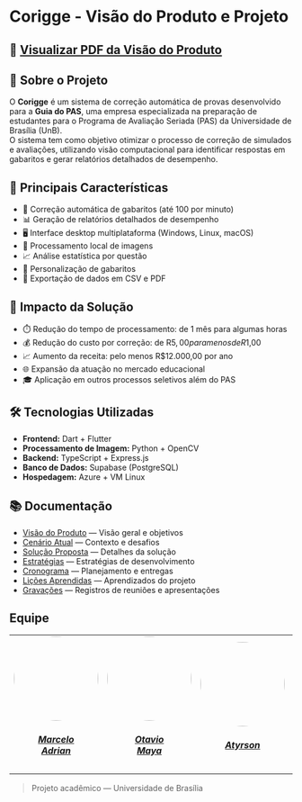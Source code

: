 # Corigge - Visão do Produto e Projeto

## 📄 [Visualizar PDF da Visão do Produto](assets/template_visao_produto.pdf)

## 🧠 Sobre o Projeto

O **Corigge** é um sistema de correção automática de provas desenvolvido para a **Guia do PAS**, uma empresa especializada na preparação de estudantes para o Programa de Avaliação Seriada (PAS) da Universidade de Brasília (UnB).  
O sistema tem como objetivo otimizar o processo de correção de simulados e avaliações, utilizando visão computacional para identificar respostas em gabaritos e gerar relatórios detalhados de desempenho.

## 🚀 Principais Características

- 🎯 Correção automática de gabaritos (até 100 por minuto)
- 📊 Geração de relatórios detalhados de desempenho
- 🖥️ Interface desktop multiplataforma (Windows, Linux, macOS)
- 📱 Processamento local de imagens
- 📈 Análise estatística por questão
- 🎨 Personalização de gabaritos
- 📑 Exportação de dados em CSV e PDF

## 🌟 Impacto da Solução

- ⏱️ Redução do tempo de processamento: de 1 mês para algumas horas
- 💰 Redução do custo por correção: de R$5,00 para menos de R$1,00
- 📈 Aumento da receita: pelo menos R$12.000,00 por ano
- 🌐 Expansão da atuação no mercado educacional
- 🎓 Aplicação em outros processos seletivos além do PAS

## 🛠️ Tecnologias Utilizadas

- **Frontend:** Dart + Flutter  
- **Processamento de Imagem:** Python + OpenCV  
- **Backend:** TypeScript + Express.js  
- **Banco de Dados:** Supabase (PostgreSQL)  
- **Hospedagem:** Azure + VM Linux

## 📚 Documentação

- [Visão do Produto](visao-produto.md) — Visão geral e objetivos
- [Cenário Atual](cenario-atual.md) — Contexto e desafios
- [Solução Proposta](solucao-proposta.md) — Detalhes da solução
- [Estratégias](estrategias.md) — Estratégias de desenvolvimento
- [Cronograma](cronograma.md) — Planejamento e entregas
- [Lições Aprendidas](licoes-aprendidas.md) — Aprendizados do projeto
- [Gravações](gravacoes.md) — Registros de reuniões e apresentações

## Equipe

<center>
<table style="margin-left: auto; margin-right: auto;">
    <tr>
        <td align="center">
            <a href="https://github.com/Marcelo-Adrian">
                <img style="border-radius: 50%;" src="https://github.com/Marcelo-Adrian.png" width="150px;"/>
                <h5 class="text-center">Marcelo<br>Adrian</h5>
            </a>
        </td>
        <td align="center">
            <a href="https://github.com/knz13">
                <img style="border-radius: 50%;" src="https://github.com/knz13.png" width="150px;"/>
                <h5 class="text-center">Otavio<br>Maya</h5>
            </a>
        </td>
        <td align="center">
            <a href="https://github.com/Atyrson">
                <img style="border-radius: 50%;" src="https://github.com/Atyrson.png" width="150px;"/>
                <h5 class="text-center">Atyrson<br> </h5>
            </a>
        </td>
        <td align="center">
            <a href="https://github.com/nateejpg">
                <img style="border-radius: 50%;" src="https://github.com/nateejpg.png" width="150px;"/>
                <h5 class="text-center">Nathan<br>Abreu</h5>
            </a>
        </td>
        <td align="center">
            <a href="https://github.com/pedroslrn">
                <img style="border-radius: 50%;" src="https://github.com/pedroslrn.png" width="150px;"/>
                <h5 class="text-center">Pedro<br>Victor</h5>
            </a>
        </td>
         <td align="center">
            <a href="https://github.com/eduardoferre">
                <img style="border-radius: 50%;" src="https://github.com/eduardoferre.png" width="150px;"/>
                <h5 class="text-center">Eduardo<br>Ferreira</h5>
            </a>
        </td>
	<td align="center">
            <a href="https://github.com/Edzada">
                <img style="border-radius: 50%;" src="https://github.com/Edzada.png" width="150px;"/>
                <h5 class="text-center">Esdras<br>de Sousa</h5>
            </a>
        </td>
</table>
</center>

> Projeto acadêmico — Universidade de Brasília
